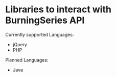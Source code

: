 # Libraries to interact with BurningSeries API

Currently supported Languages:
- jQuery
- PHP

Planned Languages:
- Java
